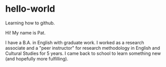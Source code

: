 # hello-world
Learning how to github.

Hi! My name is Pat.

I have a B.A. in English with graduate work.
I worked as a research associate and a "peer instructor" for research methodology in English and Cultural Studies for 5 years.
I came back to school to learn something new (and hopefully more fulfilling).
